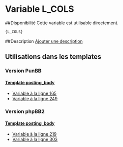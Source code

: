 # Variable L_COLS

##Disponibilité
Cette variable est utilisable directement.

```html
{L_COLS}
```

##Description
[Ajouter une description](https://fa-tvars.appspot.com/var/L_COLS)

## Utilisations dans les templates

### Version PunBB

#### [Template posting_body](punbb/posting_body.md#readme)
* [Variable &agrave; la ligne 165](../punbb/posting_body.tpl#L165)
* [Variable &agrave; la ligne 249](../punbb/posting_body.tpl#L249)

### Version phpBB2

#### [Template posting_body](subsilver/posting_body.md#readme)
* [Variable &agrave; la ligne 219](../subsilver/posting_body.tpl#L219)
* [Variable &agrave; la ligne 303](../subsilver/posting_body.tpl#L303)